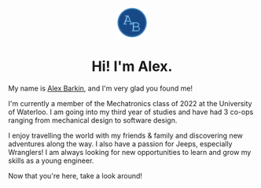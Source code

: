 <p align="center">
  <a href="https://alexbarkin.github.io">
    <img alt="Alex Barkin" src="https://github.com/alexbarkin/alexbarkin.github.io/blob/Gatsby-Dev/static/AB-icon.svg" width="60" />
  </a>
</p>
<h1 align="center">
  Hi! I'm Alex.
</h1>

My name is [Alex Barkin](https://alexbarkin.github.io), and I'm very glad you found me!

I'm currently a member of the Mechatronics class of 2022 at the University of Waterloo. I am going into my third year of studies and have had 3 co-ops ranging from mechanical design to software design.

I enjoy travelling the world with my friends & family and discovering new adventures along the way. I also have a passion for Jeeps, especially Wranglers! I am always looking for new opportunities to learn and grow my skills as a young engineer.

Now that you're here, take a look around!
